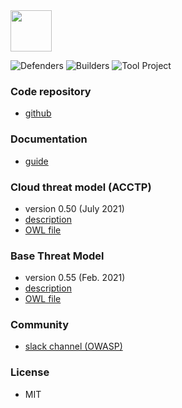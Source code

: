 
<img src="assets/images/common/owasp_level_incubator.svg" width="66">

![Defenders](assets/images/common/owasp_defenders.svg)
![Builders](assets/images/common/owasp_builders.svg)
![Tool Project](assets/images/common/owasp_tool_project.svg)

### Code repository

* [github](https://github.com/OWASP/OdTM/)

### Documentation

* [guide](https://github.com/OWASP/OdTM/blob/master/guide/README.md)

### Cloud threat model (ACCTP)

* version 0.50 (July 2021)
* [description](https://github.com/OWASP/OdTM/blob/master/docs/ODTMACCTP.md)
* [OWL file](https://github.com/OWASP/OdTM/blob/master/OdTMACCTP.owl)

### Base Threat Model

* version 0.55 (Feb. 2021)
* [description](https://github.com/OWASP/OdTM/blob/master/docs/BASEMODEL.md)
* [OWL file](https://github.com/OWASP/OdTM/blob/master/OdTMBaseThreatModel.owl)

### Community

* [slack channel (OWASP)](https://owasp.slack.com/archives/C01MUFTB0HG)

### License

* MIT
